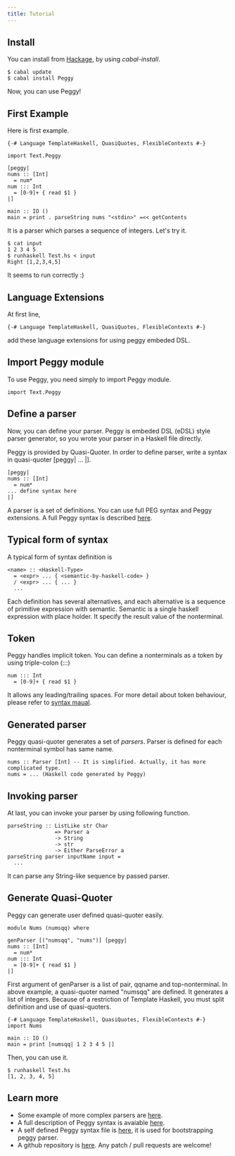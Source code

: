 ```yaml
---
title: Tutorial
---
```


<div class="span14">

## Install

You can install from [Hackage][HAC], by using _cabal-install_.

    $ cabal update
    $ cabal install Peggy

Now, you can use Peggy!

## First Example

Here is first example.

    {-# Language TemplateHaskell, QuasiQuotes, FlexibleContexts #-}
    
    import Text.Peggy
    
    [peggy|
    nums :: [Int]
      = num*
    num ::: Int
      = [0-9]+ { read $1 }
    |]

    main :: IO ()
    main = print . parseString nums "<stdin>" =<< getContents

It is a parser which parses a sequence of integers.
Let's try it.

    $ cat input 
    1 2 3 4 5
    $ runhaskell Test.hs < input
    Right [1,2,3,4,5]

It seems to run correctly :)

## Language Extensions

At first line,

    {-# Language TemplateHaskell, QuasiQuotes, FlexibleContexts #-}

add these language extensions for using peggy embeded DSL.

## Import Peggy module

To use Peggy, you need simply to import Peggy module.

    import Text.Peggy

## Define a parser

Now, you can define your parser.
Peggy is embeded DSL (eDSL) style parser generator,
so you wrote your parser in a Haskell file directly.

Peggy is provided by Quasi-Quoter.
In order to define parser, write a syntax in quasi-quoter [peggy| ... |].

    [peggy|
    nums :: [Int]
      = num*
    ... define syntax here
    |]

A parser is a set of definitions. You can use full PEG syntax and Peggy extensions.
A full Peggy syntax is described [here](/syntax.html).

## Typical form of syntax

A typical form of syntax definition is

    <name> :: <Haskell-Type>
      = <expr> ... { <semantic-by-haskell-code> }
      / <expr> ... { ... }
      ...

Each definition has several alternatives,
and each alternative is a sequence of primitive expression with semantic.
Semantic is a single haskell expression with place holder.
It specify the result value of the nonterminal.

## Token

Peggy handles implicit token.
You can define a nonterminals as a token by using triple-colon (:::)

    num ::: Int
      = [0-9]+ { read $1 }

It allows any leading/trailing spaces.
For more detail about token behaviour, please refer to [syntax maual](/syntax.html#token).

## Generated parser

Peggy quasi-quoter generates a set of _parsers_.
Parser is defined for each nonterminal symbol has same name.

    nums :: Parser [Int] -- It is simplified. Actually, it has more complicated type.
    nums = ... (Haskell code generated by Peggy)

## Invoking parser

At last, you can invoke your parser by using following function.

    parseString :: ListLike str Char
                   => Parser a
                   -> String
                   -> str
                   -> Either ParseError a
    parseString parser inputName input =
      ...

It can parse any String-like sequence by passed parser.

## Generate Quasi-Quoter

Peggy can generate user defined quasi-quoter easily.

    module Nums (numsqq) where
    
    genParser [("numsqq", "nums")] [peggy|
    nums :: [Int]
      = num*
    num ::: Int
      = [0-9]+ { read $1 }
    |]

First argument of genParser is a list of pair, qqname and top-nonterminal.
In above example, a quasi-quoter named "numsqq" are defined.
It generates a list of integers.
Because of a restriction of Template Haskell,
you must split definition and use of quasi-quoters.

    {-# Language TemplateHaskell, QuasiQuotes, FlexibleContexts #-}
    import Nums
    
    main :: IO ()
    main = print [numsqq| 1 2 3 4 5 |]

Then, you can use it.

    $ runhaskell Test.hs
    [1, 2, 3, 4, 5]

## Learn more

* Some example of more complex parsers are [here](example.html).
* A full description of Peggy syntax is avaiable [here](/syntax.html).
* A self defined Peggy syntax file is [here][BOOT], it is used for bootstrapping peggy parser.
* A github repository is [here][REPO]. Any patch / pull requests are welcome!

</div>

[HAC]: http://hackage.haskell.org/package/peggy
[REPO]: https://github.com/tanakh/Peggy
[BOOT]: https://github.com/tanakh/Peggy/blob/master/bootstrap/peggy.peggy
